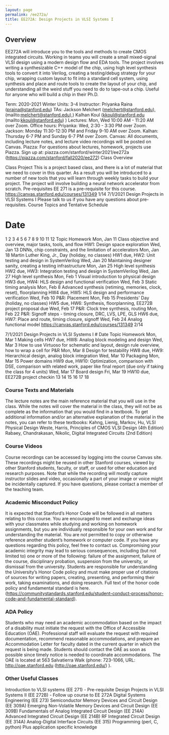 ```yaml
---
layout: page
permalink: /ee272a/
title: EE272A: Design Projects in VLSI Systems I
---
```

## Overview
EE272A will introduce you to the tools and methods to create CMOS integrated circuits. Working in teams you will create a small mixed-signal VLSI design using a modern design flow and EDA tools. The project involves writing a synthesizable C++ model of the chip, using high level synthesis tools to convert it into Verilog, creating a testing/debug strategy for your chip, wrapping custom layout to fit into a standard cell system, using synthesis and place and route tools to create the layout of your chip, and understanding all the weird stuff you need to do to tape-out a chip. Useful for anyone who will build a chip in their Ph.D.

Term: 2020-2021 Winter
Units: 3-4
Instructor: Priyanka Raina (praina@stanford.edu)
TAs: Jackson Melchert (melchert@stanford.edu), (mailto:melchert@stanford.edu),) Kalhan Koul (kkoul@stanford.edu (mailto:kkoul@stanford.edu) )
Lectures: Mon, Wed 10:00 AM - 11:20 AM over Zoom. Office hours:
Priyanka: Wed, 2:30 - 3:30 PM over Zoom.
Jackson: Monday 11:30-12:30 PM and Friday 9-10 AM over Zoom. Kalhan: Thursday 6-7 PM and Sunday 6-7 PM over Zoom.
Canvas: All documents, including lecture notes, and lecture video recordings will be posted on Canvas. Piazza: For questions about lectures, homework, projects use Piazza. Sign up at:
piazza.com/stanford/winter2021/ee272a (https://piazza.com/stanford/fall2020/ee272) Class Overview

Class Project
This is a project based class, and there is a lot of material that we need to cover in this quarter. As a result you will be introduced to a number of new tools that you will learn through weekly tasks to build your project. The project will involve building a neural network accelerator from scratch.
Pre-requisites
       EE 271 is a pre-requisite for this course.
https://canvas.stanford.edu/courses/131349
1/14
 7/1/2021 Design Projects in VLSI Systems I
 Please talk to us if you have any questions about pre-requisites.
Course Topics and Tentative Schedule
   # Date
1 2
3 4 5 6 7
8 9
10 11 12
Topic
Homework
    Mon, Jan 11
  Class objective and overview, major tasks, tools, and flow
  HW1: Design space exploration
   Wed, Jan 13
  DNNs, chip constraints, and the limitation of accelerators
     Mon, Jan 18
  Martin Luther King, Jr., Day (holiday, no classes)
  HW1 due, HW2: Unit testing and design in SystemVerilog
   Wed, Jan 20
  Maintaining designer sanity, creating a testing infrastructure
     Mon, Jan 25
  High level synthesis
  HW2 due, HW3: Integration testing and design in SystemVerilog
   Wed, Jan 27
  High level synthesis
     Mon, Feb 1
  Visual introduction to physical design
  HW3 due, HW4: HLS design and functional verification
  Wed, Feb 3
 Static timing analysis
     Mon, Feb 8
 Advanced synthesis (retiming, memories, clock, reset), floorplanning
 HW4 due, HW5: HLS design and performance verification
  Wed, Feb 10
 P&R: Placement
     Mon, Feb 15
 Presidents' Day (holiday, no classes)
 HW5 due, HW6: Synthesis, floorplanning, EE272B project proposal due
   Wed, Feb 17
  P&R: Clock tree synthesis, routing
     Mon, Feb 22
  P&R: Signoff steps - timing closure, DRC, LVS, LPE, GLS
  HW6 due, HW7: Place and route, timing closure, signoff
  Wed, Feb 24
 Analog functional model
                 https://canvas.stanford.edu/courses/131349
2/14

 7/1/2021 Design Projects in VLSI Systems I
    # Date
Topic
Homework
   Mon, Mar 1
 Making cells
   HW7 due, HW8: Analog block modeling and design
   Wed, Mar 3
 How to use Virtuoso for schematic and layout, design rule overview, how to wrap a cell for P&R
    Mon, Mar 8
  Design for testability
  HW8 due, HW9: Hierarchical design, analog block integration
  Wed, Mar 10
 Packaging
     Mon, Mar 15
 Power domains
 HW9 due, HW10: Optimization, comparison with DSE, comparison with related work, paper like final report (due only if taking the class for 4 units)
   Wed, Mar 17
  Board design
    Fri, Mar 19
  HW10 due, EE272B project checkin
13
14
15 16
17
18
### Course Texts and Materials
The lecture notes are the main reference material that you will use in the class. While the notes will cover the material in the class, they will not be as complete as the information that you would find in a textbook.
To get additional information and/or an alternative explanation of the material in the notes, you can refer to these textbooks:
Kahng, Lienig, Markov, Hu, VLSI Physical Design
Weste, Harris, Principles of CMOS VLSI Design (4th Edition)
Rabaey, Chandrakasan, Nikolic, Digital Integrated Circuits (2nd Edition)

### Course Videos
Course recordings can be accessed by logging into the course Canvas site. These recordings might be reused in other Stanford courses, viewed by other Stanford students, faculty, or staff, or used for other education and research purposes. Note that while the recording will mostly capture instructor slides and video, occasionally a part of your image or voice might be incidentally captured. If you have questions, please contact a member of the teaching team.

### Academic Misconduct Policy
It is expected that Stanford’s Honor Code will be followed in all matters relating to this course. You are encouraged to meet and exchange ideas with your classmates while studying and working on homework assignments, but you are individually responsible for your own work and for understanding the material. You are not permitted to copy or otherwise reference another student’s homework or computer code. If you have any questions regarding this policy, feel free to contact us.
Compromising your academic integrity may lead to serious consequences, including (but not limited to) one or more of the following: failure of the assignment, failure of the course, disciplinary probation, suspension from the university, or dismissal from the university.
Students are responsible for understanding the University’s Honor Code policy and must make proper use of citations of sources for writing papers, creating, presenting, and performing their work, taking examinations, and doing research.
Full text of the honor code policy and fundamental standard is here. (https://communitystandards.stanford.edu/student-conduct-process/honor-code-and-fundamental-standard).

### ADA Policy
Students who may need an academic accommodation based on the impact of a disability must initiate the request with the Office of Accessible Education (OAE). Professional staff will evaluate the request with required documentation, recommend reasonable accommodations, and prepare an Accommodation Letter for faculty dated in the current quarter in which the request is being made. Students should contact the OAE as soon as possible since timely notice is needed to coordinate accommodations. The OAE is located at 563 Salvatierra Walk (phone: 723-1066, URL: http://oae.stanford.edu (http://oae.stanford.edu/) ).

### Other Useful Classes
Introduction to VLSI systems (EE 271) - Pre-requisite
Design Projects in VLSI Systems II (EE 272B) - Follow up course to EE 272A Digital Systems Engineering (EE 273)
Semiconductor Memory Devices and Circuit Design (EE 309A)
Emerging Non-Volatile Memory Devices and Circuit Design (EE 309B) Fundamentals of Analog Integrated Circuit Design (EE 214A)
Advanced Integrated Circuit Design (EE 214B)
RF Integrated Circuit Design (EE 314A)
Analog-Digital Interface Circuits (EE 315)
Programming (perl, C, python)
Plus application specific knowledge
